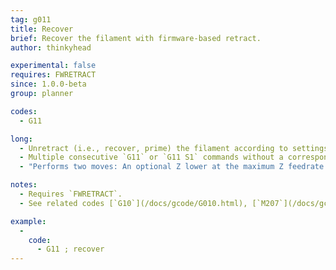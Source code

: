 ```yaml
---
tag: g011
title: Recover
brief: Recover the filament with firmware-based retract.
author: thinkyhead

experimental: false
requires: FWRETRACT
since: 1.0.0-beta
group: planner

codes:
  - G11

long:
  - Unretract (i.e., recover, prime) the filament according to settings of [`M208`](/docs/gcode/M208.html).
  - Multiple consecutive `G11` or `G11 S1` commands without a corresponding `G10` or `G10 S1` will be ignored.
  - "Performs two moves: An optional Z lower at the maximum Z feedrate (travel acceleration), and a recovery move at the recover feedrate (retract acceleration)."

notes:
  - Requires `FWRETRACT`.
  - See related codes [`G10`](/docs/gcode/G010.html), [`M207`](/docs/gcode/M207.html), [`M208`](/docs/gcode/M208.html), and [`M209`](/docs/gcode/M209.html).

example:
  -
    code:
      - G11 ; recover
---
```

